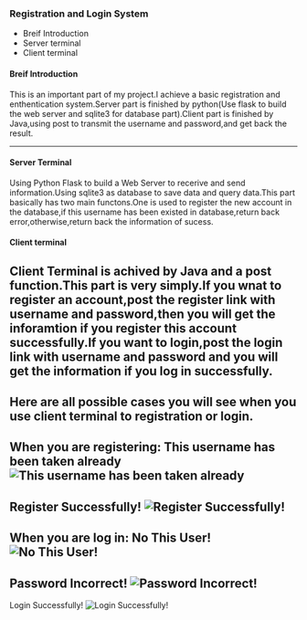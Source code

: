 ### Registration and Login System

+   Breif Introduction
+   Server terminal
+   Client terminal

#### Breif Introduction

This is an important part of my project.I achieve a basic registration and enthentication system.Server part is finished by python(Use flask to build the web server and sqlite3 for database part).Client part is finished by Java,using
post to transmit the username and password,and get back the result.

- - -

#### Server Terminal

Using Python Flask to build a Web Server to recerive and send information.Using
sqlite3 as database to save data and query data.This part basically has two main functons.One is used to register the new account in the database,if this username has been existed in database,return back error,otherwise,return back the information of sucess.

#### Client terminal

Client Terminal is achived by Java and a post function.This part is very simply.If you wnat to register an account,post the register link with
username and password,then you will get the inforamtion if you register this account successfully.If you want to login,post the login link with
username and password and you will get the information if you log in successfully.
---
Here are all possible cases you will see when you use client terminal to
registration or login.
---
When you are registering:
This username has been taken already
![This username has been taken already](https://raw.githubusercontent.com/s2117402/Registration-and-Login-System/master/Image/duplicatedname.png)
---
Register Successfully!
![Register Successfully!](https://raw.githubusercontent.com/s2117402/Registration-and-Login-System/master/Image/success.png)
---
When you are log in:
No This User!
![No This User!](https://raw.githubusercontent.com/s2117402/Registration-and-Login-System/master/Image/nouser.png)
---
Password Incorrect!
![Password Incorrect!](https://raw.githubusercontent.com/s2117402/Registration-and-Login-System/master/Image/incorrectpassword.png)
---
Login Successfully!
![Login Successfully!](https://raw.githubusercontent.com/s2117402/Registration-and-Login-System/master/Image/login%20success.png)

